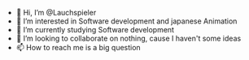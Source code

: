 - 👋 Hi, I’m @Lauchspieler
- 👀 I’m interested in Software development and japanese Animation
- 🌱 I’m currently studying Software development
- 💞️ I’m looking to collaborate on nothing, cause I haven't some ideas
- 📫 How to reach me is a big question

<!---
Lauchspieler/Lauchspieler is a ✨ special ✨ repository because its `README.md` (this file) appears on your GitHub profile.
You can click the Preview link to take a look at your changes.
--->
